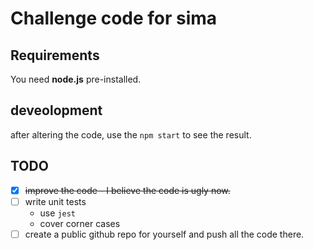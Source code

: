 # Challenge code for sima

## Requirements

You need **node.js** pre-installed.

## deveolopment

after altering the code, use the `npm start` to see the result.

## TODO

- [x] <del>improve the code - I believe the code is ugly now.</del>
- [ ] write unit tests
  - use `jest`
  - cover corner cases
- [ ] create a public github repo for yourself and push all the code there.
